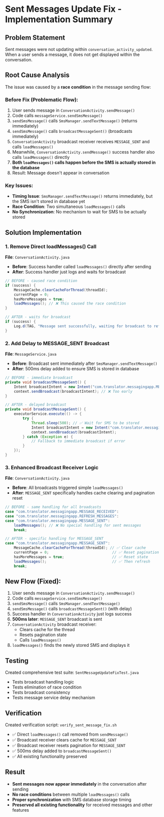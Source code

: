 # Sent Messages Update Fix - Implementation Summary

## Problem Statement
Sent messages were not updating within `conversation_activity_updated`. When a user sends a message, it does not get displayed within the conversation.

## Root Cause Analysis
The issue was caused by a **race condition** in the message sending flow:

### Before Fix (Problematic Flow):
1. User sends message in `ConversationActivity.sendMessage()`
2. Code calls `messageService.sendSmsMessage()`
3. `sendSmsMessage()` calls `SmsManager.sendTextMessage()` (returns immediately)
4. `sendSmsMessage()` calls `broadcastMessageSent()` (broadcasts immediately)
5. `ConversationActivity` broadcast receiver receives `MESSAGE_SENT` and calls `loadMessages()`
6. Meanwhile, `ConversationActivity.sendMessage()` success handler also calls `loadMessages()` directly
7. **Both `loadMessages()` calls happen before the SMS is actually stored in the database**
8. Result: Message doesn't appear in conversation

### Key Issues:
- **Timing Issue**: `SmsManager.sendTextMessage()` returns immediately, but the SMS isn't stored in database yet
- **Race Condition**: Two simultaneous `loadMessages()` calls
- **No Synchronization**: No mechanism to wait for SMS to be actually stored

## Solution Implementation

### 1. Remove Direct loadMessages() Call
**File**: `ConversationActivity.java`
- **Before**: Success handler called `loadMessages()` directly after sending
- **After**: Success handler just logs and waits for broadcast

```java
// BEFORE - caused race condition
if (success) {
    MessageCache.clearCacheForThread(threadId);
    currentPage = 0;
    hasMoreMessages = true;
    loadMessages(); // ❌ This caused the race condition
}

// AFTER - waits for broadcast
if (success) {
    Log.d(TAG, "Message sent successfully, waiting for broadcast to refresh UI");
}
```

### 2. Add Delay to MESSAGE_SENT Broadcast  
**File**: `MessageService.java`
- **Before**: Broadcast sent immediately after `SmsManager.sendTextMessage()`
- **After**: 500ms delay added to ensure SMS is stored in database

```java
// BEFORE - immediate broadcast
private void broadcastMessageSent() {
    Intent broadcastIntent = new Intent("com.translator.messagingapp.MESSAGE_SENT");
    context.sendBroadcast(broadcastIntent); // ❌ Too early
}

// AFTER - delayed broadcast
private void broadcastMessageSent() {
    executorService.execute(() -> {
        try {
            Thread.sleep(500); // ✅ Wait for SMS to be stored
            Intent broadcastIntent = new Intent("com.translator.messagingapp.MESSAGE_SENT");
            context.sendBroadcast(broadcastIntent);
        } catch (Exception e) {
            // Fallback to immediate broadcast if error
        }
    });
}
```

### 3. Enhanced Broadcast Receiver Logic
**File**: `ConversationActivity.java`
- **Before**: All broadcasts triggered simple `loadMessages()`
- **After**: `MESSAGE_SENT` specifically handles cache clearing and pagination reset

```java
// BEFORE - same handling for all broadcasts
case "com.translator.messagingapp.MESSAGE_RECEIVED":
case "com.translator.messagingapp.REFRESH_MESSAGES":
case "com.translator.messagingapp.MESSAGE_SENT":
    loadMessages(); // ❌ No special handling for sent messages
    break;

// AFTER - specific handling for MESSAGE_SENT
case "com.translator.messagingapp.MESSAGE_SENT":
    MessageCache.clearCacheForThread(threadId); // ✅ Clear cache
    currentPage = 0;                             // ✅ Reset pagination  
    hasMoreMessages = true;                      // ✅ Reset state
    loadMessages();                              // ✅ Then refresh
    break;
```

## New Flow (Fixed):
1. User sends message in `ConversationActivity.sendMessage()`
2. Code calls `messageService.sendSmsMessage()`
3. `sendSmsMessage()` calls `SmsManager.sendTextMessage()`
4. `sendSmsMessage()` calls `broadcastMessageSent()` (with delay)
5. Success handler in `ConversationActivity` just logs success
6. **500ms later**: `MESSAGE_SENT` broadcast is sent
7. `ConversationActivity` broadcast receiver:
   - Clears cache for the thread
   - Resets pagination state
   - Calls `loadMessages()`
8. `loadMessages()` finds the newly stored SMS and displays it

## Testing
Created comprehensive test suite: `SentMessageUpdateFixTest.java`
- Tests broadcast handling logic
- Tests elimination of race condition  
- Tests broadcast consistency
- Tests message service delay mechanism

## Verification
Created verification script: `verify_sent_message_fix.sh`
- ✅ Direct `loadMessages()` call removed from `sendMessage()`
- ✅ Broadcast receiver clears cache for `MESSAGE_SENT`
- ✅ Broadcast receiver resets pagination for `MESSAGE_SENT`
- ✅ 500ms delay added to `broadcastMessageSent()`
- ✅ All existing functionality preserved

## Result
- **Sent messages now appear immediately** in the conversation after sending
- **No race conditions** between multiple `loadMessages()` calls
- **Proper synchronization** with SMS database storage timing
- **Preserved all existing functionality** for received messages and other features